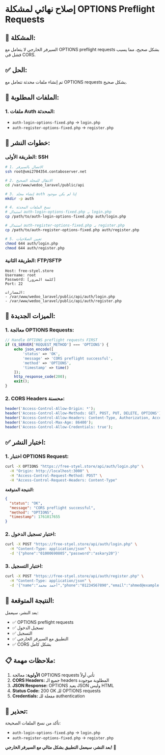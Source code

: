 # إصلاح نهائي لمشكلة OPTIONS Preflight Requests

## 🎯 المشكلة:
السيرفر الخارجي لا يتعامل مع OPTIONS preflight requests بشكل صحيح، مما يسبب فشل في CORS.

## ✅ الحل:
تم إنشاء ملفات محدثة تتعامل مع OPTIONS requests بشكل صحيح.

## 📁 الملفات المطلوبة:

### 1. ملفات Auth المحدثة:
- `auth-login-options-fixed.php` → `login.php`
- `auth-register-options-fixed.php` → `register.php`

## 🚀 خطوات النشر:

### الطريقة الأولى: SSH
```bash
# 1. الاتصال بالسيرفر
ssh root@vmi2704354.contaboserver.net

# 2. الانتقال للمجلد الصحيح
cd /var/www/wedoo_laravel/public/api

# 3. إنشاء مجلد auth إذا لم يكن موجود
mkdir -p auth

# 4. نسخ الملفات المحدثة
# استبدال auth-login-options-fixed.php بـ login.php
cp /path/to/auth-login-options-fixed.php auth/login.php

# استبدال auth-register-options-fixed.php بـ register.php  
cp /path/to/auth-register-options-fixed.php auth/register.php

# 5. تعيين الصلاحيات
chmod 644 auth/login.php
chmod 644 auth/register.php
```

### الطريقة الثانية: FTP/SFTP
```
Host: free-styel.store
Username: root
Password: [كلمة المرور]
Port: 22

المسارات:
- /var/www/wedoo_laravel/public/api/auth/login.php
- /var/www/wedoo_laravel/public/api/auth/register.php
```

## 🔧 الميزات الجديدة:

### 1. معالجة OPTIONS Requests:
```php
// Handle OPTIONS preflight requests FIRST
if ($_SERVER['REQUEST_METHOD'] === 'OPTIONS') {
    echo json_encode([
        'status' => 'OK', 
        'message' => 'CORS preflight successful',
        'method' => 'OPTIONS',
        'timestamp' => time()
    ]);
    http_response_code(200);
    exit();
}
```

### 2. CORS Headers محسنة:
```php
header('Access-Control-Allow-Origin: *');
header('Access-Control-Allow-Methods: GET, POST, PUT, DELETE, OPTIONS');
header('Access-Control-Allow-Headers: Content-Type, Authorization, Accept, Origin, X-Requested-With, X-Custom-Header');
header('Access-Control-Max-Age: 86400');
header('Access-Control-Allow-Credentials: true');
```

## ✅ اختبار النشر:

### 1. اختبار OPTIONS Request:
```bash
curl -X OPTIONS "https://free-styel.store/api/auth/login.php" \
  -H "Origin: http://localhost:3000" \
  -H "Access-Control-Request-Method: POST" \
  -H "Access-Control-Request-Headers: Content-Type"
```

**النتيجة المتوقعة:**
```json
{
  "status": "OK",
  "message": "CORS preflight successful",
  "method": "OPTIONS",
  "timestamp": 1761017655
}
```

### 2. اختبار تسجيل الدخول:
```bash
curl -X POST "https://free-styel.store/api/auth/login.php" \
  -H "Content-Type: application/json" \
  -d '{"phone":"01000690805","password":"askary20"}'
```

### 3. اختبار التسجيل:
```bash
curl -X POST "https://free-styel.store/api/auth/register.php" \
  -H "Content-Type: application/json" \
  -d '{"name":"أحمد محمد","phone":"01234567890","email":"ahmed@example.com","password":"password123","user_type":"customer","governorate":"تونس","city":"تونس العاصمة","district":"المركز"}'
```

## 🎯 النتيجة المتوقعة:

بعد النشر، سيعمل:
- ✅ OPTIONS preflight requests
- ✅ تسجيل الدخول
- ✅ التسجيل  
- ✅ التطبيق مع السيرفر الخارجي
- ✅ CORS بشكل كامل

## 📋 ملاحظات مهمة:

1. **الأولوية:** معالجة OPTIONS requests تأتي أولاً
2. **CORS Headers:** جميع الـ headers المطلوبة موجودة
3. **JSON Response:** OPTIONS يعيد JSON وليس HTML
4. **Status Code:** 200 OK للـ OPTIONS requests
5. **Credentials:** مفعلة للـ authentication

## 🚨 تحذير:
تأكد من نسخ الملفات الصحيحة:
- `auth-login-options-fixed.php` → `login.php`
- `auth-register-options-fixed.php` → `register.php`

**بعد النشر، سيعمل التطبيق بشكل مثالي مع السيرفر الخارجي!** 🎉
